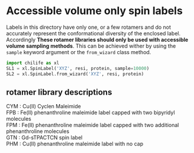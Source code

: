 # Accessible volume only spin labels

Labels in this directory have only one, or a few rotamers and do not accurately represent the conformational diversity of the enclosed label. Accordingly **These rotamer libraries should only be used with accessible volume sampling methods**. This can be achieved wither by using the ``sample`` keyword argument or the ``from_wizard`` class method.

```python
import chilife as xl
SL1 = xl.SpinLabel('XYZ', resi, protein, sample=10000)
SL2 = xl.SpinLabel.from_wizard('XYZ', resi, protein)
```


## rotamer library descriptions
CYM      : Cu(II) Cyclen Maleimide  
FPB      : Fe(II) phenanthroline maleimide label capped with two bipyridyl molecules  
FPM      : Fe(II) phenanthroline maleimide label capped with two additional phenanthroline molecules  
GTN      : Gd-sTPACTCN spin label  
PHM      : Cu(II) phenanthroline maleimide label with no cap  
